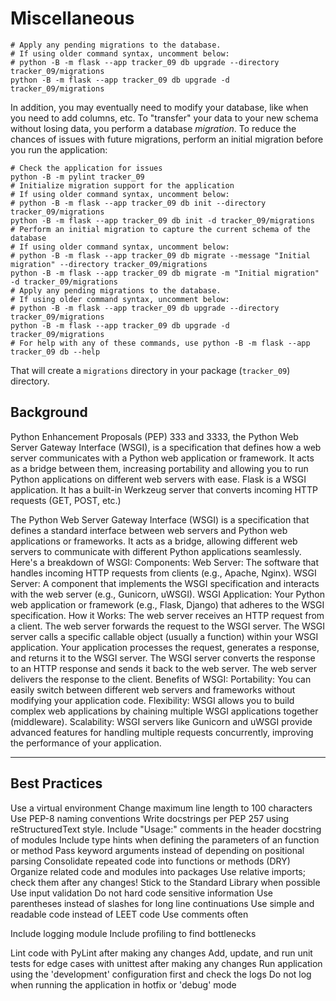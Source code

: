 # Miscellaneous

```shell
# Apply any pending migrations to the database.
# If using older command syntax, uncomment below:
# python -B -m flask --app tracker_09 db upgrade --directory tracker_09/migrations
python -B -m flask --app tracker_09 db upgrade -d tracker_09/migrations
```

In addition, you may eventually need to modify your database, like when you need to add columns, etc. To "transfer" your data to your new schema without losing data, you perform a database *migration*. To reduce the chances of issues with future migrations, perform an initial migration before you run the application:

```shell
# Check the application for issues
python -B -m pylint tracker_09
# Initialize migration support for the application
# If using older command syntax, uncomment below:
# python -B -m flask --app tracker_09 db init --directory tracker_09/migrations
python -B -m flask --app tracker_09 db init -d tracker_09/migrations
# Perform an initial migration to capture the current schema of the database
# If using older command syntax, uncomment below:
# python -B -m flask --app tracker_09 db migrate --message "Initial migration" --directory tracker_09/migrations
python -B -m flask --app tracker_09 db migrate -m "Initial migration" -d tracker_09/migrations
# Apply any pending migrations to the database.
# If using older command syntax, uncomment below:
# python -B -m flask --app tracker_09 db upgrade --directory tracker_09/migrations
python -B -m flask --app tracker_09 db upgrade -d tracker_09/migrations
# For help with any of these commands, use python -B -m flask --app tracker_09 db --help
```

That will create a `migrations` directory in your package (`tracker_09`) directory.


## Background

Python Enhancement Proposals (PEP) 333 and 3333, the Python Web Server Gateway Interface (WSGI), is a specification that defines how a web server communicates with a Python web application or framework. It acts as a bridge between them, increasing portability and allowing you to run Python applications on different web servers with ease.
Flask is a WSGI application.
It has a built-in Werkzeug server that converts incoming HTTP requests (GET, POST, etc.)

The Python Web Server Gateway Interface (WSGI) is a specification that defines a standard interface between web servers and Python web applications or frameworks. It acts as a bridge, allowing different web servers to communicate with different Python applications seamlessly.
Here's a breakdown of WSGI:
Components:
Web Server:
The software that handles incoming HTTP requests from clients (e.g., Apache, Nginx).
WSGI Server:
A component that implements the WSGI specification and interacts with the web server (e.g., Gunicorn, uWSGI).
WSGI Application:
Your Python web application or framework (e.g., Flask, Django) that adheres to the WSGI specification.
How it Works:
The web server receives an HTTP request from a client.
The web server forwards the request to the WSGI server.
The WSGI server calls a specific callable object (usually a function) within your WSGI application.
Your application processes the request, generates a response, and returns it to the WSGI server.
The WSGI server converts the response to an HTTP response and sends it back to the web server.
The web server delivers the response to the client.
Benefits of WSGI:
Portability:
You can easily switch between different web servers and frameworks without modifying your application code.
Flexibility:
WSGI allows you to build complex web applications by chaining multiple WSGI applications together (middleware).
Scalability:
WSGI servers like Gunicorn and uWSGI provide advanced features for handling multiple requests concurrently, improving the performance of your application.

-----

## Best Practices

Use a virtual environment
Change maximum line length to 100 characters
Use PEP-8 naming conventions
Write docstrings per PEP 257 using reStructuredText style.
Include "Usage:" comments in the header docstring of modules
Include type hints when defining the parameters of an function or method
Pass keyword arguments instead of depending on positional parsing
Consolidate repeated code into functions or methods (DRY)
Organize related code and modules into packages
Use relative imports; check them after any changes!
Stick to the Standard Library when possible
Use input validation
Do not hard code sensitive information
Use parentheses instead of slashes for long line continuations
Use simple and readable code instead of LEET code
Use comments often

Include logging module
Include profiling to find bottlenecks


Lint code with PyLint after making any changes
Add, update, and run unit tests for edge cases with unittest after making any changes
Run application using the 'development' configuration first and check the logs
Do not log when running the application in hotfix or 'debug' mode

